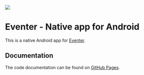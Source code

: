 ![](https://img.shields.io/github/license/Drako/eventer-android-app.svg?style=flat)

# Eventer - Native app for Android

This is a native Android app for [Eventer](https://eventer.app/).

## Documentation

The code documentation can be found on [GitHub Pages](https://drako.github.io/eventer-android-app/eventer-android/).
